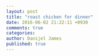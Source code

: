 ```yaml
---
layout: post
title: "roast chicken for dinner"
date: 2016-06-02 21:22:11 +0930
comments: true
categories: 
author: Danijel James
published: true
---
```

